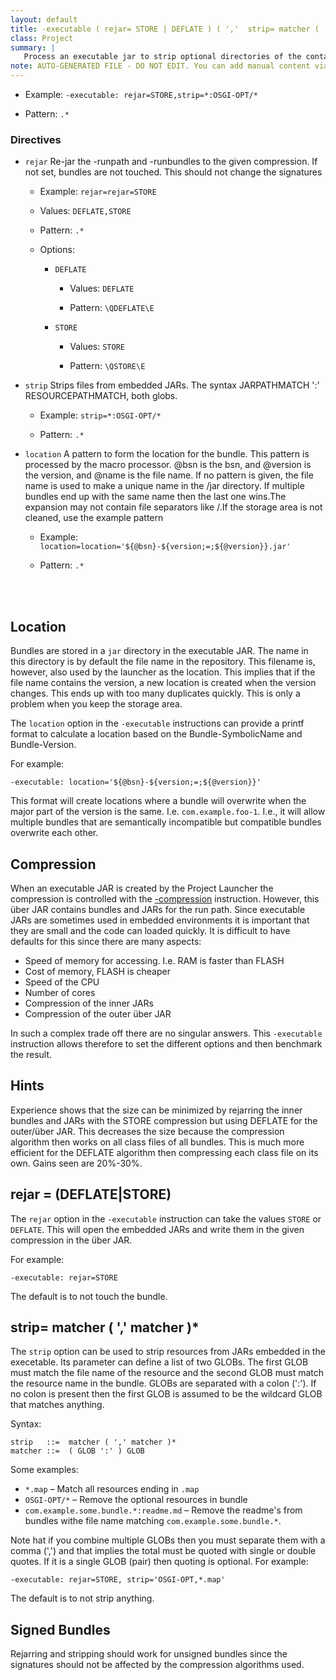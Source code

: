 ```yaml
---
layout: default
title: -executable ( rejar= STORE | DEFLATE ) ( ','  strip= matcher ( ',' matcher )* ) ( ',' location= FORMAT )
class: Project
summary: |
   Process an executable jar to strip optional directories of the contained bundles, and/or change their compression. The location string can also be calculated from bsn and version
note: AUTO-GENERATED FILE - DO NOT EDIT. You can add manual content via same filename in ext folder. 
---
```


- Example: `-executable: rejar=STORE,strip=*:OSGI-OPT/*`

- Pattern: `.*`

### Directives 

- `rejar` Re-jar the -runpath and -runbundles to the given compression. If not set, bundles are not touched. This should not change the signatures
  - Example: `rejar=rejar=STORE`

  - Values: `DEFLATE,STORE`

  - Pattern: `.*`

  - Options: 
    - `DEFLATE`
      - Values: `DEFLATE`

      - Pattern: `\QDEFLATE\E`


    - `STORE`
      - Values: `STORE`

      - Pattern: `\QSTORE\E`


- `strip` Strips files from embedded JARs. The syntax JARPATHMATCH ':' RESOURCEPATHMATCH, both globs.
  - Example: `strip=*:OSGI-OPT/*`

  - Pattern: `.*`


- `location` A pattern to form the location for the bundle. This pattern is processed by the macro processor. @bsn is the bsn, and @version is the version, and @name is the file name. If no pattern is given, the file name is used to make a unique name in the /jar directory. If multiple bundles end up with the same name then the last one wins.The expansion may not contain file separators like /.If the storage area is not cleaned, use the example pattern
  - Example: `location=location='${@bsn}-${version;=;${@version}}.jar'`

  - Pattern: `.*`

<!-- Manual content from: ext/executable.md --><br /><br />


## Location

Bundles are stored in a `jar` directory in the executable JAR. The name in this directory is by default the file name in the repository. This filename is, however, also used by the launcher as the location. This implies that if the file name contains the version, a new location is created when the version changes. This ends up with too many duplicates quickly. This is only a problem when you keep the storage area.

The `location` option in the `-executable` instructions can provide a printf format to calculate a location based on the Bundle-SymbolicName and Bundle-Version.

For example:

    -executable: location='${@bsn}-${version;=;${@version}}'

This format will create locations where a bundle will overwrite when the major part of the version is the same. I.e. `com.example.foo-1`. I.e., it will allow multiple bundles that are semantically incompatible but compatible bundles overwrite each other.

## Compression

When an executable JAR is created by the Project Launcher the compression is controlled with the [-compression](compression.html) 
instruction. However, this über JAR contains bundles and JARs for the run path. Since executable JARs are sometimes used in 
embedded environments it is important that they are small and the code can loaded quickly. It is difficult to 
have defaults for this since there are many aspects:

* Speed of memory for accessing. I.e. RAM is faster than FLASH
* Cost of memory, FLASH is cheaper
* Speed of the CPU
* Number of cores
* Compression of the inner JARs
* Compression of the outer über JAR

In such a complex trade off there are no singular answers. This `-executable` instruction allows therefore to
set the different options and then benchmark the result.

## Hints

Experience shows that the size can be minimized by rejarring the inner bundles and JARs with the STORE compression
but using DEFLATE for the outer/über JAR. This decreases the size because the compression algorithm then works on 
all class files of all bundles. This is much more efficient for the DEFLATE algorithm then compressing each class file
on its own. Gains seen are 20%-30%.

## rejar = (DEFLATE|STORE)

The `rejar` option in the `-executable` instruction can take the values `STORE` or `DEFLATE`. This will open
the embedded JARs and write them in the given compression in the über JAR. 

For example:

    -executable: rejar=STORE

The default is to not touch the bundle.

## strip= matcher ( ',' matcher )*

The `strip` option can be used to strip resources from JARs embedded in the execetable. Its parameter can define
a list of two GLOBs. The first GLOB must match the file name of the resource and the second GLOB must match the 
resource name in the bundle. GLOBs are separated with a colon (':'). If no colon is present then the first GLOB 
is assumed to be the wildcard GLOB that matches anything.

Syntax:

    strip   ::=  matcher ( ',' matcher )*
    matcher ::=  ( GLOB ':' ) GLOB

Some examples:

* `*.map` – Match all resources ending in `.map`
* `OSGI-OPT/*` – Remove the optional resources in bundle
* `com.example.some.bundle.*:readme.md` – Remove the readme's from bundles withe file name matching `com.example.some.bundle.*`.

Note hat if you combine multiple GLOBs then you must separate them with a comma (',') and that implies the total must be
quoted with single or double quotes. If it is a single GLOB (pair) then quoting is optional. For example:

    -executable: rejar=STORE, strip='OSGI-OPT,*.map'
    
The default is to not strip anything.

## Signed Bundles

Rejarring and stripping should work for unsigned bundles since the signatures should not be affected by the
compression algorithms used.
